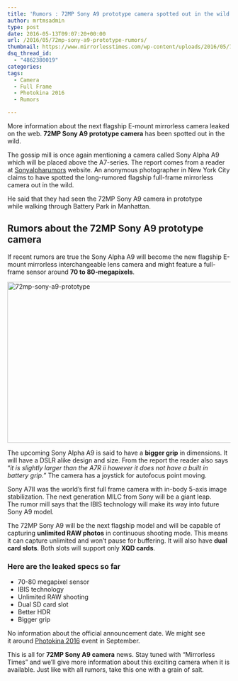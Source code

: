 ```yaml
---
title: 'Rumors : 72MP Sony A9 prototype camera spotted out in the wild'
author: mrtmsadmin
type: post
date: 2016-05-13T09:07:20+00:00
url: /2016/05/72mp-sony-a9-prototype-rumors/
thumbnail: https://www.mirrorlesstimes.com/wp-content/uploads/2016/05/72mp-sony-a9-prototype.jpg
dsq_thread_id:
  - "4862380019"
categories:
tags:
  - Camera
  - Full Frame
  - Photokina 2016
  - Rumors

---
```

More information about the next flagship E-mount mirrorless camera leaked on the web. **72MP Sony A9 prototype camera** has been spotted out in the wild.

The gossip mill is once again mentioning a camera called Sony Alpha A9 which will be placed above the A7-series. The report comes from a reader at <a title="" href="http://www.sonyalpharumors.com/sar-reader-claims-to-have-spotted-the-a9/" target="_blank" rel="external nofollow">Sonyalpharumors</a> website. An anonymous photographer in New York City claims to have spotted the long-rumored flagship full-frame mirrorless camera out in the wild.

He said that they had seen the 72MP Sony A9 camera in prototype while walking through Battery Park in Manhattan.<!--more-->

## Rumors about the 72MP Sony A9 prototype camera

If recent rumors are true the Sony Alpha A9 will become the new flagship E-mount mirrorless interchangeable lens camera and might feature a full-frame sensor around **70 to 80-megapixels**.

<img class="alignnone size-full wp-image-224" src="https://i2.wp.com/www.mirrorlesstimes.com/wp-content/uploads/2016/05/72mp-sony-a9-prototype.jpg?resize=600%2C363&#038;ssl=1" alt="72mp-sony-a9-prototype" width="600" height="363" srcset="https://i2.wp.com/www.mirrorlesstimes.com/wp-content/uploads/2016/05/72mp-sony-a9-prototype.jpg?w=2048&ssl=1 2048w, https://i2.wp.com/www.mirrorlesstimes.com/wp-content/uploads/2016/05/72mp-sony-a9-prototype.jpg?resize=300%2C181&ssl=1 300w, https://i2.wp.com/www.mirrorlesstimes.com/wp-content/uploads/2016/05/72mp-sony-a9-prototype.jpg?resize=768%2C464&ssl=1 768w, https://i2.wp.com/www.mirrorlesstimes.com/wp-content/uploads/2016/05/72mp-sony-a9-prototype.jpg?resize=1024%2C619&ssl=1 1024w, https://i2.wp.com/www.mirrorlesstimes.com/wp-content/uploads/2016/05/72mp-sony-a9-prototype.jpg?w=1200&ssl=1 1200w, https://i2.wp.com/www.mirrorlesstimes.com/wp-content/uploads/2016/05/72mp-sony-a9-prototype.jpg?w=1800&ssl=1 1800w" sizes="(max-width: 600px) 100vw, 600px" data-recalc-dims="1" /> 

The upcoming Sony Alpha A9 is said to have a **bigger grip** in dimensions. It will have a DSLR alike design and size. From the report the reader also says “_it is slightly larger than the A7R ii however it does not have a built in battery grip.”_ The camera has a joystick for autofocus point moving.

Sony A7II was the world’s first full frame camera with in-body 5-axis image stabilization. The next generation MILC from Sony will be a giant leap. The rumor mill says that the IBIS technology will make its way into future Sony A9 model.

The 72MP Sony A9 will be the next flagship model and will be capable of capturing **unlimited RAW photos** in continuous shooting mode. This means it can capture unlimited and won’t pause for buffering. It will also have **dual card slots**. Both slots will support only **XQD cards**.

### Here are the leaked specs so far

  * 70-80 megapixel sensor
  * IBIS technology
  * Unlimited RAW shooting
  * Dual SD card slot
  * Better HDR
  * Bigger grip

No information about the official announcement date. We might see it around [Photokina 2016][1] event in September.

This is all for **72MP Sony A9 camera** news. Stay tuned with &#8220;Mirrorless Times&#8221; and we’ll give more information about this exciting camera when it is available. Just like with all rumors, take this one with a grain of salt.

 [1]: https://www.mirrorlesstimes.com/tags/photokina-2016/